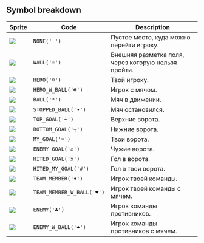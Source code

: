 <meta charset="UTF-8">

## Symbol breakdown
| Sprite | Code | Description |
| -------- | -------- | -------- |
|<img src="/codenjoy-contest/resources/football/sprite/none.png" style="height:auto;" /> | `NONE(' ')` | Пустое место, куда можно перейти игроку. | 
|<img src="/codenjoy-contest/resources/football/sprite/wall.png" style="height:auto;" /> | `WALL('☼')` | Внешняя разметка поля, через которую нельзя пройти. | 
|<img src="/codenjoy-contest/resources/football/sprite/hero.png" style="height:auto;" /> | `HERO('☺')` | Твой игроку. | 
|<img src="/codenjoy-contest/resources/football/sprite/hero_w_ball.png" style="height:auto;" /> | `HERO_W_BALL('☻')` | Игрок с мячом. | 
|<img src="/codenjoy-contest/resources/football/sprite/ball.png" style="height:auto;" /> | `BALL('*')` | Мяч в движении. | 
|<img src="/codenjoy-contest/resources/football/sprite/stopped_ball.png" style="height:auto;" /> | `STOPPED_BALL('∙')` | Мяч остановился. | 
|<img src="/codenjoy-contest/resources/football/sprite/top_goal.png" style="height:auto;" /> | `TOP_GOAL('┴')` | Верхние ворота. | 
|<img src="/codenjoy-contest/resources/football/sprite/bottom_goal.png" style="height:auto;" /> | `BOTTOM_GOAL('┬')` | Нижние ворота. | 
|<img src="/codenjoy-contest/resources/football/sprite/my_goal.png" style="height:auto;" /> | `MY_GOAL('=')` | Твои ворота. | 
|<img src="/codenjoy-contest/resources/football/sprite/enemy_goal.png" style="height:auto;" /> | `ENEMY_GOAL('⌂')` | Чужие ворота. | 
|<img src="/codenjoy-contest/resources/football/sprite/hited_goal.png" style="height:auto;" /> | `HITED_GOAL('x')` | Гол в ворота. | 
|<img src="/codenjoy-contest/resources/football/sprite/hited_my_goal.png" style="height:auto;" /> | `HITED_MY_GOAL('#')` | Гол в твои ворота. | 
|<img src="/codenjoy-contest/resources/football/sprite/team_member.png" style="height:auto;" /> | `TEAM_MEMBER('♦')` | Игрок твоей команды. | 
|<img src="/codenjoy-contest/resources/football/sprite/team_member_w_ball.png" style="height:auto;" /> | `TEAM_MEMBER_W_BALL('♥')` | Игрок твоей команды с мячем. | 
|<img src="/codenjoy-contest/resources/football/sprite/enemy.png" style="height:auto;" /> | `ENEMY('♣')` | Игрок команды противников. | 
|<img src="/codenjoy-contest/resources/football/sprite/enemy_w_ball.png" style="height:auto;" /> | `ENEMY_W_BALL('♠')` | Игрок команды противников с мячем. | 
